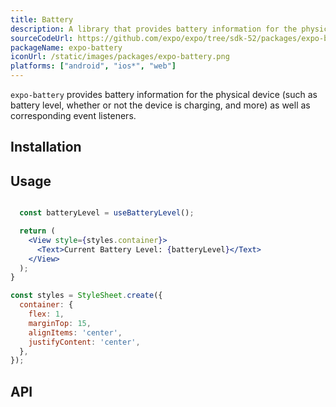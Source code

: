 ```yaml
---
title: Battery
description: A library that provides battery information for the physical device, as well as corresponding event listeners.
sourceCodeUrl: https://github.com/expo/expo/tree/sdk-52/packages/expo-battery
packageName: expo-battery
iconUrl: /static/images/packages/expo-battery.png
platforms: ["android", "ios*", "web"]
---
```


`expo-battery` provides battery information for the physical device (such as battery level, whether or not the device is charging, and more) as well as corresponding event listeners.

## Installation

## Usage

```jsx

  const batteryLevel = useBatteryLevel();

  return (
    <View style={styles.container}>
      <Text>Current Battery Level: {batteryLevel}</Text>
    </View>
  );
}

const styles = StyleSheet.create({
  container: {
    flex: 1,
    marginTop: 15,
    alignItems: 'center',
    justifyContent: 'center',
  },
});
```

## API

```js

```